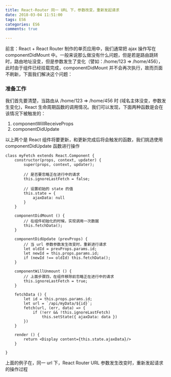 ```yaml
---
title: React-Router 同一 URL 下，参数改变，重新发起请求
date: 2018-03-04 11:51:00
tags: ES6
categories: ES6
comments: true

---
```


前言：React + React Router 制作的单页应用中，我们通常把 ajax 操作写在 componentDidMount 中。一般来说那么做没有什么问题，但是若是路由跳转时，路由地址没变，但是参数发生了变化（譬如：/home/123 => /home/456），此时由于组件已经挂载完成，componentDidMount 并不会再次执行，故而页面不刷新，下面我们解决这个问题：

<!--more-->

### 准备工作
我们首先要清楚，当路由从 /home/123 => /home/456 时 (域名主体没变，参数发生变化)，React 生命周期函数的调用情况。我们可以发现，下面两种函数是会在该情况下被触发的：

1. componentWillReceiveProps
2. componentDidUpdate

以上两个是 React 组件将要更新，和更新完成后将会触发的函数，我们挑选使用 componentDidUpdate 函数进行操作

```
class myFetch extends React.Component {
    constructor(props, context, updater) {
        super(props, context, updater);
        
        // 是否要忽略正在进行中的请求
        this.ignoreLastFetch = false;
        
        // 设置初始的 state 的值
        this.state = {
            ajaxData: null
        }
    }

    componentDidMount () {
    	// 在组件初始化的时候，实现调用一次数据
        this.fetchData();
    }

    componentDidUpdate (prevProps) {
        // 当 url 参数参数发生改变时，重新进行请求
        let oldId = prevProps.params.id;
        let newId = this.props.params.id;
        if (newId !== oldId) this.fetchData();
    }

    componentWillUnmount () {
        // 上面步骤四，在组件移除前忽略正在进行中的请求
        this.ignoreLastFetch = true;
    }

    fetchData () {
        let id = this.props.params.id;
        let url = `/api/myData/${id}`;
        fetch(url, (err, data) => {
            if (!err && !this.ignoreLastFetch)
                this.setState({ ajaxData: data })
        })
    }

    render () {
        return <Display content={this.state.ajaxData}/>
    }

}
```

上面的例子在，同一 url 下，React Router URL 参数发生改变时，重新发起请求的操作过程